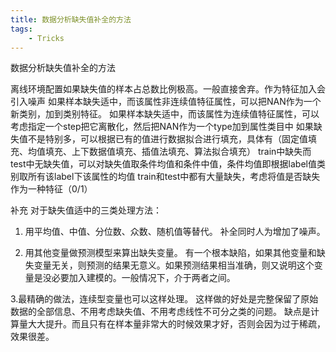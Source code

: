```yaml
---
title: 数据分析缺失值补全的方法
tags:
	- Tricks
---
```

数据分析缺失值补全的方法
<!--more-->
离线环境配置如果缺失值的样本占总数比例极高。一般直接舍弃。作为特征加入会引入噪声
如果样本缺失适中，而该属性非连续值特征属性，可以把NAN作为一个新类别，加到类别特征。
如果样本缺失适中，而该属性为连续值特征属性，可以考虑指定一个step把它离散化，然后把NAN作为一个type加到属性类目中
如果缺失值不是特别多，可以根据已有的值进行数据拟合进行填充，具体有（固定值填充、均值填充、上下数据值填充、插值法填充、算法拟合填充）
train中缺失而test中无缺失值，可以对缺失值取条件均值和条件中值，条件均值即根据label值类别取所有该label下该属性的均值
train和test中都有大量缺失，考虑将值是否缺失作为一种特征（0/1）


补充
对于缺失值适中的三类处理方法：

1. 用平均值、中值、分位数、众数、随机值等替代。
补全同时人为增加了噪声。

2. 用其他变量做预测模型来算出缺失变量。
有一个根本缺陷，如果其他变量和缺失变量无关，则预测的结果无意义。如果预测结果相当准确，则又说明这个变量是没必要加入建模的。一般情况下，介于两者之间。

3.最精确的做法，连续型变量也可以这样处理。
这样做的好处是完整保留了原始数据的全部信息、不用考虑缺失值、不用考虑线性不可分之类的问题。
缺点是计算量大大提升。而且只有在样本量非常大的时候效果才好，否则会因为过于稀疏，效果很差。